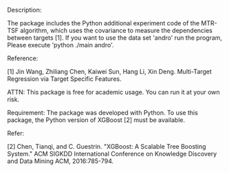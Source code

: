Description: 

The package includes the Python additional experiment code of the MTR-TSF algorithm, which uses the covariance to measure the dependencies between targets  [1]. If you want to use the data set 'andro' run the program, Please execute 'python ./main andro'.

Reference: 

[1] Jin Wang, Zhiliang Chen, Kaiwei Sun, Hang Li, Xin Deng. Multi-Target Regression via Target Specific Features.

ATTN: This package is free for academic usage. You can run it at your own risk.

Requirement: The package was developed with Python. To use this package, the Python version of XGBoost [2] must be available. 

Refer:

[2] Chen, Tianqi, and C. Guestrin. "XGBoost: A Scalable Tree Boosting System." ACM SIGKDD International Conference on Knowledge Discovery and Data Mining ACM, 2016:785-794.
